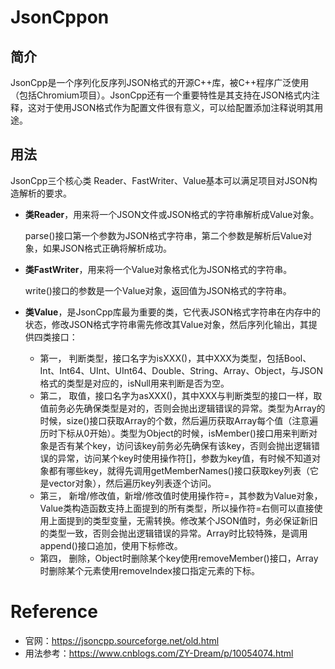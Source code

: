 # JsonCppon

## 简介

JsonCpp是一个序列化反序列JSON格式的开源C++库，被C++程序广泛使用（包括Chromium项目）。JsonCpp还有一个重要特性是其支持在JSON格式内注释，这对于使用JSON格式作为配置文件很有意义，可以给配置添加注释说明其用途。

## 用法

JsonCpp三个核心类 Reader、FastWriter、Value基本可以满足项目对JSON构造解析的要求。

- **类Reader**，用来将一个JSON文件或JSON格式的字符串解析成Value对象。

  parse()接口第一个参数为JSON格式字符串，第二个参数是解析后Value对象，如果JSON格式正确将解析成功。

- **类FastWriter**，用来将一个Value对象格式化为JSON格式的字符串。

  write()接口的参数是一个Value对象，返回值为JSON格式的字符串。

- **类Value**，是JsonCpp库最为重要的类，它代表JSON格式字符串在内存中的状态，修改JSON格式字符串需先修改其Value对象，然后序列化输出，其提供四类接口：
  - 第一， 判断类型，接口名字为isXXX()，其中XXX为类型，包括Bool、Int、Int64、UInt、UInt64、Double、String、Array、Object，与JSON格式的类型是对应的，isNull用来判断是否为空。
  - 第二， 取值，接口名字为asXXX()，其中XXX与判断类型的接口一样，取值前务必先确保类型是对的，否则会抛出逻辑错误的异常。类型为Array的时候，size()接口获取Array的个数，然后遍历获取Array每个值（注意遍历时下标从0开始）。类型为Object的时候，isMember()接口用来判断对象是否有某个key，访问该key前务必先确保有该key，否则会抛出逻辑错误的异常，访问某个key时使用操作符[]，参数为key值，有时候不知道对象都有哪些key，就得先调用getMemberNames()接口获取key列表（它是vector<string>对象），然后遍历key列表逐个访问。
  - 第三， 新增/修改值，新增/修改值时使用操作符=，其参数为Value对象，Value类构造函数支持上面提到的所有类型，所以操作符=右侧可以直接使用上面提到的类型变量，无需转换。修改某个JSON值时，务必保证新旧的类型一致，否则会抛出逻辑错误的异常。Array时比较特殊，是调用append()接口追加，使用下标修改。
  - 第四， 删除，Object时删除某个key使用removeMember()接口，Array时删除某个元素使用removeIndex接口指定元素的下标。


# Reference

- 官网：https://jsoncpp.sourceforge.net/old.html
- 用法参考：https://www.cnblogs.com/ZY-Dream/p/10054074.html